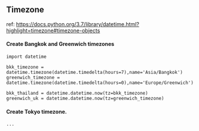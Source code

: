 ## Timezone
ref: https://docs.python.org/3.7/library/datetime.html?highlight=timezone#timezone-objects

#### Create Bangkok and Greenwich timezones

    import datetime
    
    bkk_timezone = datetime.timezone(datetime.timedelta(hours=7),name='Asia/Bangkok')
    greenwich_timezone = datetime.timezone(datetime.timedelta(hours=0),name='Europe/Greenwich')

    bkk_thailand = datetime.datetime.now(tz=bkk_timezone)
    greenwich_uk = datetime.datetime.now(tz=greenwich_timezone)


#### Create Tokyo timezone.

    ...
